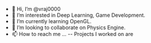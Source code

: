 - 👋 Hi, I’m @vraj0000
- 👀 I’m interested in Deep Learning, Game Development.
- 🌱 I’m currently learning OpenGL.
- 💞️ I’m looking to collaborate on Physics Engine.
- 📫 How to reach me ...
-- Projects I worked on are
<!---
vraj0000/vraj0000 is a ✨ special ✨ repository because its `README.md` (this file) appears on your GitHub profile.
You can click the Preview link to take a look at your changes.
--->
